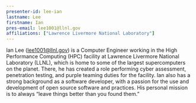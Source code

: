 ```yaml
---
presenter-id: lee-ian
lastname: Lee
firstname: Ian
pres-email: lee1001@llnl.gov
affiliations: ["Lawrence Livermore National Laboratory"]
---
```

Ian Lee (<lee1001@llnl.gov>) is a Computer Engineer working in the
High Performance Computing (HPC) facility at Lawrence Livermore
National Laboratory (LLNL), which is home to some of the largest
supercomputers on the planet. There, he has created a role performing
cyber assessment, penetration testing, and purple teaming duties for
the facility. Ian also has a strong background as a software
developer, with a passion for the use and development of open source
software and practices. His personal mission is to always “leave
things better than you found them.”

